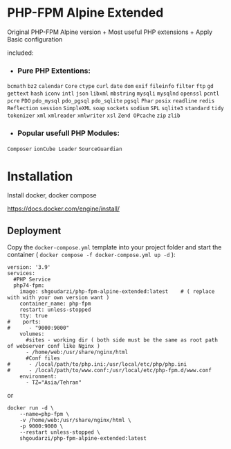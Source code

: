 # PHP-FPM Alpine Extended 
Original PHP-FPM Alpine version + Most useful PHP extensions + Apply Basic configuration

included:

+ ### Pure PHP Extentions:
`bcmath`
`bz2`
`calendar`
`Core`
`ctype`
`curl`
`date`
`dom`
`exif`
`fileinfo`
`filter`
`ftp`
`gd`
`gettext`
`hash`
`iconv`
`intl`
`json`
`libxml`
`mbstring`
`mysqli`
`mysqlnd`
`openssl`
`pcntl`
`pcre`
`PDO`
`pdo_mysql`
`pdo_pgsql`
`pdo_sqlite`
`pgsql`
`Phar`
`posix`
`readline`
`redis`
`Reflection`
`session`
`SimpleXML`
`soap`
`sockets`
`sodium`
`SPL`
`sqlite3`
`standard`
`tidy`
`tokenizer`
`xml`
`xmlreader`
`xmlwriter`
`xsl`
`Zend OPcache`
`zip`
`zlib`

+ ### Popular usefull PHP Modules:

`Composer`
`ionCube Loader`
`SourceGuardian`


# Installation


Install docker, docker compose

https://docs.docker.com/engine/install/


## Deployment

Copy the `docker-compose.yml` template into your project folder and start the container ( `docker compose -f docker-compose.yml up -d` ):

```
version: '3.9'
services:
  #PHP Service
  php74-fpm:
    image: shgoudarzi/php-fpm-alpine-extended:latest    # ( replace with with your own version want )
    container_name: php-fpm
    restart: unless-stopped
    tty: true
#    ports:
#      - "9000:9000"
    volumes:
      #sites - working dir ( both side must be the same as root path of webserver conf like Nginx )
      - /home/web:/usr/share/nginx/html
      #Conf files
#      - /local/path/to/php.ini:/usr/local/etc/php/php.ini
#      - /local/path/to/www.conf:/usr/local/etc/php-fpm.d/www.conf
    environment:
      - TZ="Asia/Tehran"
```


or

```
docker run -d \
    --name=php-fpm \
    -v /home/web:/usr/share/nginx/html \
    -p 9000:9000 \
    --restart unless-stopped \
    shgoudarzi/php-fpm-alpine-extended:latest
```

